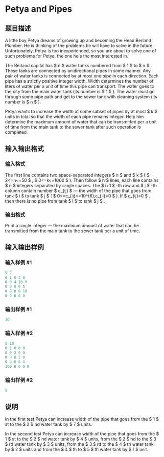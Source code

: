 # Petya and Pipes

## 题目描述

A little boy Petya dreams of growing up and becoming the Head Berland Plumber. He is thinking of the problems he will have to solve in the future. Unfortunately, Petya is too inexperienced, so you are about to solve one of such problems for Petya, the one he's the most interested in.

The Berland capital has $ n $ water tanks numbered from $ 1 $ to $ n $ . These tanks are connected by unidirectional pipes in some manner. Any pair of water tanks is connected by at most one pipe in each direction. Each pipe has a strictly positive integer width. Width determines the number of liters of water per a unit of time this pipe can transport. The water goes to the city from the main water tank (its number is $ 1 $ ). The water must go through some pipe path and get to the sewer tank with cleaning system (its number is $ n $ ).

Petya wants to increase the width of some subset of pipes by at most $ k $ units in total so that the width of each pipe remains integer. Help him determine the maximum amount of water that can be transmitted per a unit of time from the main tank to the sewer tank after such operation is completed.

## 输入输出格式

### 输入格式

The first line contains two space-separated integers $ n $ and $ k $ ( $ 2<=n<=50 $ , $ 0<=k<=1000 $ ). Then follow $ n $ lines, each line contains $ n $ integers separated by single spaces. The $ i+1 $ -th row and $ j $ -th column contain number $ c_{ij} $ — the width of the pipe that goes from tank $ i $ to tank $ j $ ( $ 0<=c_{ij}<=10^{6},c_{ii}=0 $ ). If $ c_{ij}=0 $ , then there is no pipe from tank $ i $ to tank $ j $ .

### 输出格式

Print a single integer — the maximum amount of water that can be transmitted from the main tank to the sewer tank per a unit of time.

## 输入输出样例

### 输入样例 #1

```cpp
5 7
0 1 0 2 0
0 0 4 10 0
0 0 0 0 5
0 0 0 0 10
0 0 0 0 0

```
### 输出样例 #1

```cpp
10

```
### 输入样例 #2

```cpp
5 10
0 1 0 0 0
0 0 2 0 0
0 0 0 3 0
0 0 0 0 4
100 0 0 0 0

```
### 输出样例 #2

```cpp
5

```
## 说明

In the first test Petya can increase width of the pipe that goes from the $ 1 $ st to the $ 2 $ nd water tank by $ 7 $ units.

In the second test Petya can increase width of the pipe that goes from the $ 1 $ st to the $ 2 $ nd water tank by $ 4 $ units, from the $ 2 $ nd to the $ 3 $ rd water tank by $ 3 $ units, from the $ 3 $ rd to the $ 4 $ th water tank by $ 2 $ units and from the $ 4 $ th to $ 5 $ th water tank by $ 1 $ unit.

